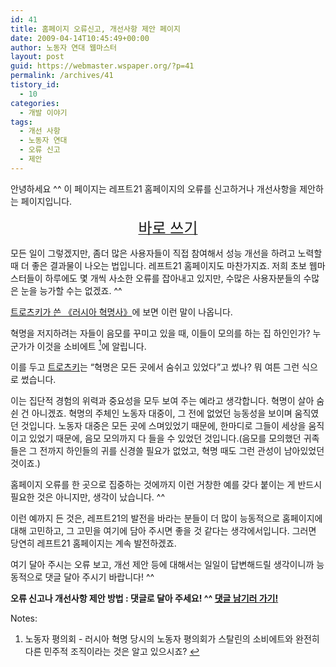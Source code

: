 ```yaml
---
id: 41
title: 홈페이지 오류신고, 개선사항 제안 페이지
date: 2009-04-14T10:45:49+00:00
author: 노동자 연대 웹마스터
layout: post
guid: https://webmaster.wspaper.org/?p=41
permalink: /archives/41
tistory_id:
  - 10
categories:
  - 개발 이야기
tags:
  - 개선 사항
  - 노동자 연대
  - 오류 신고
  - 제안
---
```

안녕하세요 ^^ 이 페이지는 레프트21 홈페이지의 오류를 신고하거나 개선사항을 제안하는 페이지입니다.

<p style="text-align: center;">
  <a href="#comment"><span class="Apple-style-span" style="font-size: x-large;">바로 쓰기</span></a>
</p>

모든 일이 그렇겠지만, 좀더 많은 사용자들이 직접 참여해서 성능 개선을 하려고 노력할 때 더 좋은 결과물이 나오는 법입니다. 레프트21 홈페이지도 마찬가지죠. 저희 초보 웹마스터들이 하루에도 몇 개씩 사소한 오류를 잡아내고 있지만, 수많은 사용자분들의 수많은 눈을 능가할 수는 없겠죠. ^^

<a title="《러시아 혁명사》 서평" href="http://wspaper.org/article/1504" target="_blank">트로츠키가 쓴 《러시아 혁명사》</a>에 보면 이런 말이 나옵니다.

혁명을 저지하려는 자들이 음모를 꾸미고 있을 때, 이들이 모의를 하는 집 하인인가? 누군가가 이것을 소비에트 [<sup>1</sup>](#note-41-1 "노동자 평의회 - 러시아 혁명 당시의 노동자 평의회가 스탈린의 소비에트와 완전히 다른 민주적 조직이라는 것은 알고 있으시죠?")에 알립니다.

이를 두고 <a title="최일붕, 트로츠키는 누구였는가?, 2002-06-01" href="http://wspaper.org/article/414" target="_blank">트로츠키</a>는 “혁명은 모든 곳에서 숨쉬고 있었다”고 썼나? 뭐 여튼 그런 식으로 썼습니다.

이는 집단적 경험의 위력과 중요성을 모두 보여 주는 예라고 생각합니다. 혁명이 살아 숨쉰 건 아니겠죠. 혁명의 주체인 노동자 대중이, 그 전에 없었던 능동성을 보이며 움직였던 것입니다. 노동자 대중은 모든 곳에 스며있었기 때문에, 한마디로 그들이 세상을 움직이고 있었기 때문에, 음모 모의까지 다 들을 수 있었던 것입니다.(음모를 모의했던 귀족들은 그 전까지 하인들의 귀를 신경쓸 필요가 없었고, 혁명 때도 그런 관성이 남아있었던 것이죠.)

홈페이지 오류를 한 곳으로 집중하는 것에까지 이런 거창한 예를 갖다 붙이는 게 반드시 필요한 것은 아니지만, 생각이 났습니다. ^^

이런 예까지 든 것은, 레프트21의 발전을 바라는 분들이 더 많이 능동적으로 홈페이지에 대해 고민하고, 그 고민을 여기에 담아 주시면 좋을 것 같다는 생각에서입니다. 그러면 당연히 레프트21 홈페이지는 계속 발전하겠죠.

여기 달아 주시는 오류 보고, 개선 제안 등에 대해서는 일일이 답변해드릴 생각이니까 능동적으로 댓글 달아 주시기 바랍니다! ^^

<div class="txtbox">
  <p>
    <strong>오류 신고나 개선사항 제안 방법 : 댓글로 달아 주세요! ^^ <a href="#comment">댓글 남기러 가기!</a></strong>
  </p>
</div>

<div class="simple-footnotes">
  <p class="notes">
    Notes:
  </p>
  
  <ol>
    <li id="note-41-1">
      노동자 평의회 - 러시아 혁명 당시의 노동자 평의회가 스탈린의 소비에트와 완전히 다른 민주적 조직이라는 것은 알고 있으시죠? <a href="#return-note-41-1">&#8617;</a>
    </li>
  </ol>
</div>